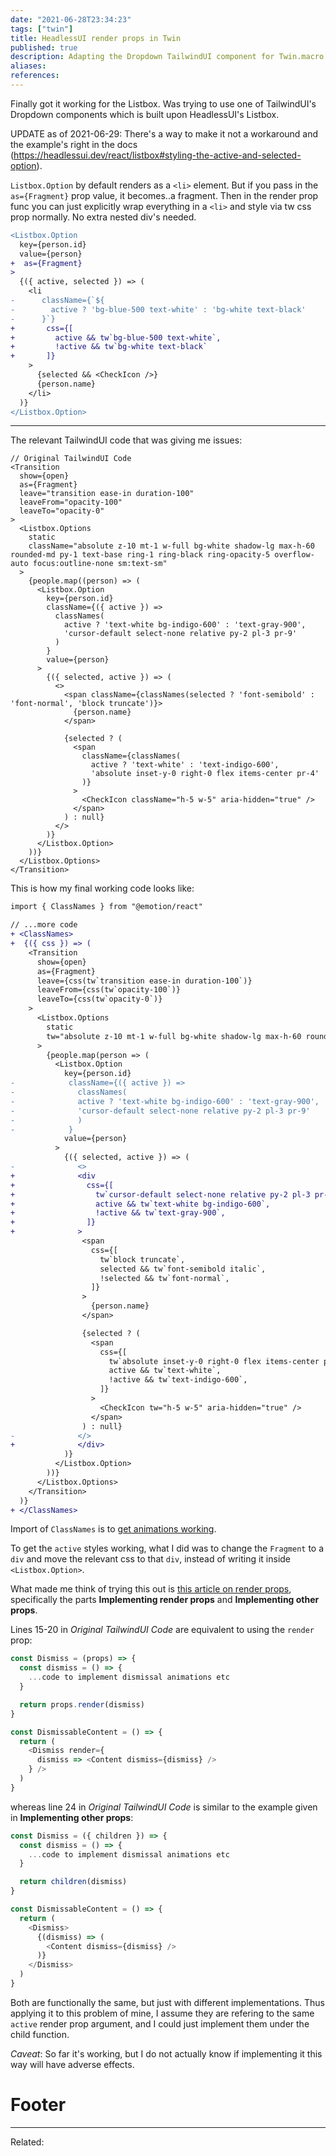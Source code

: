 ```yaml
---
date: "2021-06-28T23:34:23"
tags: ["twin"]
title: HeadlessUI render props in Twin
published: true
description: Adapting the Dropdown TailwindUI component for Twin.macro
aliases:
references:
---
```


Finally got it working for the Listbox. Was trying to use one of TailwindUI's Dropdown components which is built upon HeadlessUI's Listbox.

UPDATE as of 2021-06-29: There's a way to make it not a workaround and the example's right in the docs (https://headlessui.dev/react/listbox#styling-the-active-and-selected-option).

`Listbox.Option` by default renders as a `<li>` element. But if you pass in the `as={Fragment}` prop value, it becomes..a fragment. Then in the render prop func you can just explicitly wrap everything in a `<li>` and style via tw css prop normally. No extra nested div's needed.

```diff
<Listbox.Option
  key={person.id} 
  value={person} 
+  as={Fragment}
>
  {({ active, selected }) => (
    <li
-      className={`${
-        active ? 'bg-blue-500 text-white' : 'bg-white text-black'
-      }`}
+       css={[
+         active && tw`bg-blue-500 text-white`,
+         !active && tw`bg-white text-black`
+       ]}
    >
      {selected && <CheckIcon />}
      {person.name}
    </li>
  )}
</Listbox.Option>
```

---

The relevant TailwindUI code that was giving me issues:

```js{16-21}
// Original TailwindUI Code
<Transition
  show={open}
  as={Fragment}
  leave="transition ease-in duration-100"
  leaveFrom="opacity-100"
  leaveTo="opacity-0"
>
  <Listbox.Options
	static
	className="absolute z-10 mt-1 w-full bg-white shadow-lg max-h-60 rounded-md py-1 text-base ring-1 ring-black ring-opacity-5 overflow-auto focus:outline-none sm:text-sm"
  >
	{people.map((person) => (
	  <Listbox.Option
		key={person.id}
		className={({ active }) =>
		  classNames(
			active ? 'text-white bg-indigo-600' : 'text-gray-900',
			'cursor-default select-none relative py-2 pl-3 pr-9'
		  )
		}
		value={person}
	  >
		{({ selected, active }) => (
		  <>
			<span className={classNames(selected ? 'font-semibold' : 'font-normal', 'block truncate')}>
			  {person.name}
			</span>

			{selected ? (
			  <span
				className={classNames(
				  active ? 'text-white' : 'text-indigo-600',
				  'absolute inset-y-0 right-0 flex items-center pr-4'
				)}
			  >
				<CheckIcon className="h-5 w-5" aria-hidden="true" />
			  </span>
			) : null}
		  </>
		)}
	  </Listbox.Option>
	))}
  </Listbox.Options>
</Transition>
```

This is how my final working code looks like:

```diff
import { ClassNames } from "@emotion/react"

// ...more code
+ <ClassNames>
+  {({ css }) => (
    <Transition
      show={open}
      as={Fragment}
      leave={css(tw`transition ease-in duration-100`)}
      leaveFrom={css(tw`opacity-100`)}
      leaveTo={css(tw`opacity-0`)}
    >
      <Listbox.Options
        static
        tw="absolute z-10 mt-1 w-full bg-white shadow-lg max-h-60 rounded-md py-1 text-base ring-1 ring-black ring-opacity-5 overflow-auto focus:outline-none sm:text-sm"
      >
        {people.map(person => (
          <Listbox.Option
            key={person.id}
-            className={({ active }) =>
-              classNames(
-              active ? 'text-white bg-indigo-600' : 'text-gray-900',
-              'cursor-default select-none relative py-2 pl-3 pr-9'
-              )
-            }
            value={person}
          >
            {({ selected, active }) => (
-              <>
+              <div
+                css={[
+                  tw`cursor-default select-none relative py-2 pl-3 pr-9`,
+                  active && tw`text-white bg-indigo-600`,
+                  !active && tw`text-gray-900`,
+                ]}
+              >
                <span
                  css={[
                    tw`block truncate`,
                    selected && tw`font-semibold italic`,
                    !selected && tw`font-normal`,
                  ]}
                >
                  {person.name}
                </span>

                {selected ? (
                  <span
                    css={[
                      tw`absolute inset-y-0 right-0 flex items-center pr-4`,
                      active && tw`text-white`,
                      !active && tw`text-indigo-600`,
                    ]}
                  >
                    <CheckIcon tw="h-5 w-5" aria-hidden="true" />
                  </span>
                ) : null}
-              </>
+              </div>
            )}
          </Listbox.Option>
        ))}
      </Listbox.Options>
    </Transition>
  )}
+ </ClassNames>
```

Import of `ClassNames` is to [get animations working](202106281736-enabling-animations-of-tailwindui-in-twin).

To get the `active` styles working, what I did was to change the `Fragment` to a `div` and move the relevant css to that `div`, instead of writing it inside `<Listbox.Option>`.

What made me think of trying this out is [this article on render props](https://blog.logrocket.com/react-reference-guide-render-props/#renderprops), specifically the parts **Implementing render props** and **Implementing other props**.

Lines 15-20 in _Original TailwindUI Code_ are equivalent to using the `render` prop:

```js
const Dismiss = (props) => {
  const dismiss = () => {
    ...code to implement dismissal animations etc
  }

  return props.render(dismiss)
}

const DismissableContent = () => {
  return (
    <Dismiss render={
      dismiss => <Content dismiss={dismiss} />
    } />
  )
}
```

whereas line 24 in _Original TailwindUI Code_ is similar to the example given in **Implementing other props**:

```js
const Dismiss = ({ children }) => {
  const dismiss = () => {
    ...code to implement dismissal animations etc
  }

  return children(dismiss)
}

const DismissableContent = () => {
  return (
    <Dismiss>
      {(dismiss) => (
        <Content dismiss={dismiss} />
      )}
    </Dismiss>
  )
}
```

Both are functionally the same, but just with different implementations. Thus applying it to this problem of mine, I assume they are refering to the same `active` render prop argument, and I could just implement them under the child function.

_Caveat_: So far it's working, but I do not actually know if implementing it this way will have adverse effects.



# Footer

---

Related:
